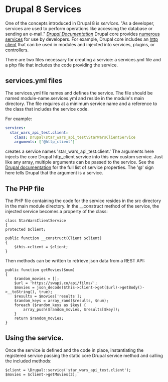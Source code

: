 # Drupal 8 Services

One of the concepts introduced in Drupal 8 is *services*. "As a developer, services are used to perform operations like accessing the database or sending an e-mail." [*Drupal Documentation*](https://www.drupal.org/docs/8/api/services-and-dependency-injection/services-and-dependency-injection-in-drupal-8) Drupal core provides [numerous services](https://api.drupal.org/api/drupal/core%21core.services.yml/8.2.x) for use by developers. For example, Drupal core includes an [http client](https://api.drupal.org/api/drupal/core%21core.services.yml/service/http_client/8.2.x) that can be used in modules and injected into services, plugins, or controllers.

There are two files necessary for creating a service: a services.yml file and a php file that includes the code providing the service.

## services.yml files

The services.yml file names and defines the service. The file should be named module-name.services.yml and reside in the module's main directory. The file requires at a minimum service name and a reference to the class that includes the service code.

For example:

```star_wars_api_test.services.yml
services:
  star_wars_api_test.client:
    class: Drupal\star_wars_api_test\StarWarsClientService
    arguments: ['@http_client']
```

creates a service names 'star_wars_api_test.client.' The arguments here injects the core Drupal http_client service into this new custom service. Just like any array, multiple arguments can be passed to the service. See the [Drupal documentation](https://www.drupal.org/docs/8/api/services-and-dependency-injection/structure-of-a-service-file) for the full list of service properties. The '@' sign here tells Drupal that the argument is a service.

## The PHP file

The PHP file containing the code for the service resides in the src directory in the main module directory. In the __construct method of the service, the injected service becomes a property of the class:

```Service class
class StarWarsClientService
{
protected $client;

public function __construct(Client $client)
{
    $this->client = $client;
}
```

Then methods can be written to retrieve json data from a REST API:

```functions
public function getMovies($num)
{
    $random_movies = [];
    $url = 'https://swapi.co/api/films/';
    $movies = json_decode($this->client->get($url)->getBody()->__toString(), true);
    $results = $movies['results'];
    $random_keys = array_rand($results, $num);
    foreach ($random_keys as $key) {
        array_push($random_movies, $results[$key]);
    }
    return $random_movies;
}
```

## Using the service.

Once the service is defined and the code in place, instantiating the registered service passing the static core Drupal service method and calling the included methods:

```Get service
$client = \Drupal::service('star_wars_api_test.client');
$movies = $client->getMovies(3);
```
